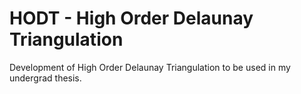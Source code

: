 # HODT - High Order Delaunay Triangulation
Development of High Order Delaunay Triangulation to be used in my undergrad thesis.
